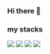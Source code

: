 ### Hi there 👋

### my stacks

<a href="https://www.spring.io" target="_blank"><img src="https://img.shields.io/badge/SpringBoot-white?style=plastic&logo=Springboot&logoColor=#6DB33F"/></a>
<a href="https://www.spring.io" target="_blank"><img src="https://img.shields.io/badge/Spring-white?style=plastic&logo=Spring&logoColor=#6DB33F"/></a>
<a href="https://www.java.com" target="_blank"><img src="https://img.shields.io/badge/java-white?style=plastic&logo=java&logoColor=#6DB33F"/></a>
<a href="https://www.spring.io" target="_blank"><img src="https://img.shields.io/badge/MySQL-white?style=plastic&logo=MySQL&logoColor=#4479A1"/></a>

<!--
**v7153623/v7153623** is a ✨ _special_ ✨ repository because its `README.md` (this file) appears on your GitHub profile.

Here are some ideas to get you started:

- 🔭 I’m currently working on ...
- 🌱 I’m currently learning ...
- 👯 I’m looking to collaborate on ...
- 🤔 I’m looking for help with ...
- 💬 Ask me about ...
- 📫 How to reach me: ...
- 😄 Pronouns: ...
- ⚡ Fun fact: ...
-->

